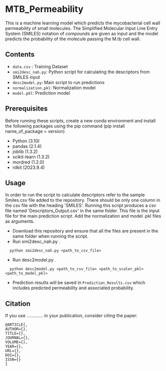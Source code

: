 # MTB_Permeability
This is a machine learning model which predicts the mycobacterial cell wall permeability of small molecules. The Simplified Molecular Input Line Entry System (SMILES) notation of compounds are given as input and the model predicts the probability of the molecule passing the M.tb cell wall.

## Contents
- ```data.csv``` : Training Dataset 
- ```smi2desc_nah.py```: Python script for calculating the descriptors from SMILES input
- ```desc2model.py```: Main script to run predictions
- ```normalization.pkl```: Normalization model
- ```model.pkl```: Prediction model


## Prerequisites

Before running these scripts, create a new conda environment and install the following packages using the pip command (pip install name_of_package = version)
- Python (3.10)
- pandas (2.1.4)
- joblib (1.3.2)
- scikit-learn (1.3.2)
- mordred (1.2.0)
- rdkit (2023.9.4)

## Usage

In order to run the script to calculate descriptors refer to the sample Smiles.csv file added to the repository. There should be only one column in the csv file with the heading 'SMILES'. Running this script produces a csv file named 'Descriptors_Output.csv' in the same folder. This file is the input file for the main prediction script. Add the normalization and model .pkl files as arguments. 
- Download this repository and ensure that all the files are present in the same folder when running the script.
- Run smi2desc_nah.py .
```
  python smi2desc_nah.py <path_to_csv_file>
```
- Run desc2model.py .
```
  python desc2model.py <path_to_csv_file> <path_to_scaler_pkl> <path_to_model_pkl>
```
- Prediction results will be saved in `Prediction_Results.csv` which includes predicted permeability and associated probability.

## Citation

If you use ............. in your publication, consider citing the paper:
```
@ARTICLE{,
AUTHOR={},   
TITLE={},      
JOURNAL={},      
VOLUME={},           
YEAR={},     
URL={},       
DOI={},      	
ISSN={}
}
```
